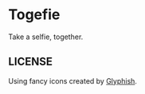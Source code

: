 Togefie
=======

Take a selfie, together.

LICENSE
-------

Using fancy icons created by [Glyphish](http://glyphish.com).
